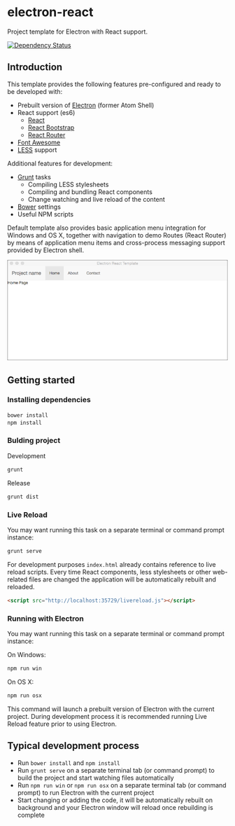 # electron-react
Project template for Electron with React support.

[![Dependency Status](https://gemnasium.com/DenisVuyka/electron-react.svg)](https://gemnasium.com/webpassionstar/electron-react)

## Introduction

This template provides the following features pre-configured and ready to be developed with:

- Prebuilt version of [Electron](https://github.com/atom/electron) (former Atom Shell)
- React support (es6)
  - [React](https://facebook.github.io/react/index.html)
  - [React Bootstrap](eact-bootstrap.github.io)
  - [React Router](https://github.com/rackt/react-router)
- [Font Awesome](http://fontawesome.io)
- [LESS](http://lesscss.org) support

Additional features for development:

- [Grunt](http://gruntjs.com) tasks
  - Compiling LESS stylesheets
  - Compiling and bundling React components
  - Change watching and live reload of the content
- [Bower](http://bower.io) settings
- Useful NPM scripts

Default template also provides basic application menu integration for Windows and OS X, together with navigation to demo Routes (React Router) by means of application menu items and cross-process messaging support provided by Electron shell.

![electron-react-osx](img/electron-react-osx.png)

## Getting started

### Installing dependencies

```bash
bower install
npm install
```

### Bulding project

Development

```bash
grunt
```

Release

```bash
grunt dist
```

### Live Reload

You may want running this task on a separate terminal or command prompt instance:

```bash
grunt serve
```

For development purposes `index.html` already contains reference to live reload scripts. Every time React components, less stylesheets or other web-related files are changed the application will be automatically rebuilt and reloaded.

```html
<script src="http://localhost:35729/livereload.js"></script>
```

### Running with Electron

You may want running this task on a separate terminal or command prompt instance:

On Windows:

```cmd
npm run win
```

On OS X:

```bash
npm run osx
```

This command will launch a prebuilt version of Electron with the current project. During development process it is recommended running Live Reload feature prior to using Electron.

## Typical development process

- Run `bower install` and `npm install`
- Run `grunt serve` on a separate terminal tab (or command prompt) to build the project and start watching files automatically
- Run `npm run win` or `npm run osx` on a separate terminal tab (or command prompt) to run Electron with the current project
- Start changing or adding the code, it will be automatically rebuilt on background and your Electron window will reload once rebuilding is complete
